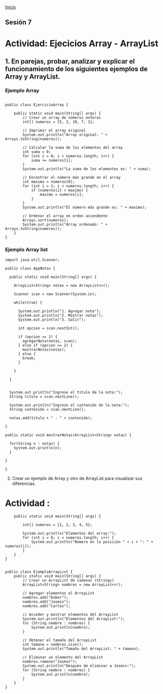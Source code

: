 <!-- No borrar o modificar -->
[Inicio](./index.md)

## Sesión 7 


<!-- Su documentación aquí -->
# Actividad: Ejecicios Array - ArrayList
## 1. En parejas, probar, analizar y explicar el funcionamiento de los siguientes ejemplos de Array y ArrayList.
### Ejemplo Array
```import java.util.Arrays;

public class EjercicioArray {

    public static void main(String[] args) {
        // Crear un array de números enteros
        int[] numeros = {5, 2, 10, 7, 1};

        // Imprimir el array original
        System.out.println("Array original: " + Arrays.toString(numeros));

        // Calcular la suma de los elementos del array
        int suma = 0;
        for (int i = 0; i < numeros.length; i++) {
            suma += numeros[i];
        }
        System.out.println("La suma de los elementos es: " + suma);

        // Encontrar el número más grande en el array
        int maximo = numeros[0];
        for (int i = 1; i < numeros.length; i++) {
            if (numeros[i] > maximo) {
                maximo = numeros[i];
            }
        }
        System.out.println("El número más grande es: " + maximo);

        // Ordenar el array en orden ascendente
        Arrays.sort(numeros);
        System.out.println("Array ordenado: " + Arrays.toString(numeros));
    }
}
```

### Ejemplo Array list
```import java.util.ArrayList; 
import java.util.Scanner;

public class AppNotas {

  public static void main(String[] args) {

    ArrayList<String> notas = new ArrayList<>();
    
    Scanner scan = new Scanner(System.in);

    while(true) {

      System.out.println("1. Agregar nota");  
      System.out.println("2. Mostrar notas");
      System.out.println("3. Salir");

      int opcion = scan.nextInt();

      if (opcion == 1) {
        agregarNota(notas, scan);  
      } else if (opcion == 2) {
        mostrarNotas(notas);
      } else {
        break;
      }

    }

  }
```

  ```public static void agregarNota(ArrayList<String> notas, Scanner scan) {
    
    System.out.println("Ingrese el titulo de la nota:");
    String titulo = scan.nextLine();
    
    System.out.println("Ingrese el contenido de la nota:");
    String contenido = scan.nextLine();
    
    notas.add(titulo + " - " + contenido);

  }

  public static void mostrarNotas(ArrayList<String> notas) {

    for(String n : notas) {
      System.out.println(n);
    }

  }

}
```
2. Crear un ejemplo de Array y otro de ArrayList para visualizar sus diferencias.

# Actividad :

``` public class EjemploArray {
    public static void main(String[] args) {
        
        int[] numeros = {1, 2, 3, 4, 5};

        System.out.println("Elementos del array:");
        for (int i = 0; i < numeros.length; i++) {
            System.out.println("Número en la posición " + i + ": " + numeros[i]);
        }
    }
}
```
``` import java.util.ArrayList;

public class EjemploArrayList {
    public static void main(String[] args) {
        // Crear un ArrayList de cadenas (Strings)
        ArrayList<String> nombres = new ArrayList<>();

        // Agregar elementos al ArrayList
        nombres.add("Duber");
        nombres.add("Jasmin");
        nombres.add("Carlos");

        // Acceder y mostrar elementos del ArrayList
        System.out.println("Elementos del ArrayList:");
        for (String nombre : nombres) {
            System.out.println(nombre);
        }

        // Obtener el tamaño del ArrayList
        int tamano = nombres.size();
        System.out.println("Tamaño del ArrayList: " + tamano);

        // Eliminar un elemento del ArrayList
        nombres.remove("Jasmin");
        System.out.println("Después de eliminar a Jasmin:");
        for (String nombre : nombres) {
            System.out.println(nombre);
        }
    }
}
```





